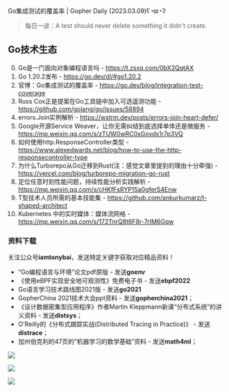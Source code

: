 Go集成测试的覆盖率 | Gopher Daily (2023.03.09)ʕ◔ϖ◔ʔ

>每日一谚：A test should never delete something it didn't create.

## Go技术生态

0. Go是一门面向对象编程语言吗 - https://t.zsxq.com/0bX2QqtAX
1. Go 1.20.2发布 - https://go.dev/dl/#go1.20.2
2. 官博：Go集成测试的覆盖率 - https://go.dev/blog/integration-test-coverage
3. Russ Cox正是提案在Go工具链中加入可选遥测功能 - https://github.com/golang/go/issues/58894
4. errors.Join实例解析 - https://wstrm.dev/posts/errors-join-heart-defer/
5. Google开源Service Weaver，让你无需纠结到底选择单体还是微服务 - https://mp.weixin.qq.com/s/zTUW0wRC0xGovds1r7p3VQ
6. 如何使用http.ResponseController类型 - https://www.alexedwards.net/blog/how-to-use-the-http-responsecontroller-type
7. 为什么Turborepo从Go迁移到Rust(注：感觉文章里提到的理由十分牵强) - https://vercel.com/blog/turborepo-migration-go-rust
8. 定位任意时刻性能问题，持续性能分析实践解析 - https://mp.weixin.qq.com/s/cHKfFsRYP15a0gferS4Enw
9. T型技术人员所需的基本技能集 - https://github.com/ankurkumarz/t-shaped-architect
10. Kubernetes 中的实时媒体：媒体流网格 - https://mp.weixin.qq.com/s/172TnrQ8t6F8r-7rIM6Gqw

### 资料下载

关注公众号**iamtonybai**，发送特定关键字获取对应精品资料！

* “Go编程语言与环境”论文pdf原版 - 发送**goenv**
* 《使用eBPF实现安全地可观测性》免费电子书 - 发送**ebpf2022**
* Go语言学习技术路线图2021版 - 发送**go2021**
* GopherChina 2021技术大会ppt资料 - 发送**gopherchina2021**；
* 《设计数据密集型应用程序》作者Martin Kleppmann新课“分布式系统”的讲义资料 - 发送**distsys**；
* O'Reilly的《分布式跟踪实战(Distributed Tracing in Practice)》 - 发送**distrace**；
* 加州伯克利的47页的“机器学习的数学基础”资料 - 发送**math4ml**；

![](https://mmbiz.qpic.cn/mmbiz_png/cH6WzfQ94mb54jsFJZ3Knmz8obUsf3PBShthmdSw5E01TcYmUReGkj0BWpxHak1HlnlzHvLmKax53YSGr7aNlA/0?wx_fmt=png)

![](https://mmbiz.qpic.cn/mmbiz_png/cH6WzfQ94mZsOgPXTXZgWiaE03ib9r9WFJXC6xJCA5Y6VSesOZqlGxYfODibvR7UPGxiaM7SZZNQZkRtggPXEfBdwQ/0?wx_fmt=png)

![](https://mmbiz.qpic.cn/mmbiz_png/cH6WzfQ94mb54jsFJZ3Knmz8obUsf3PBrSoqeMvoWCticN2cpU64fJ0FYQdXJhP7ia7WRh8628uOAsQYeE2NibRRw/0?wx_fmt=png)


